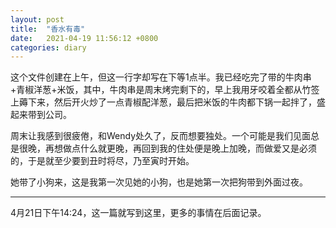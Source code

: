 ```yaml
---
layout: post
title:  "香水有毒"
date:   2021-04-19 11:56:12 +0800
categories: diary
---
```


这个文件创建在上午，但这一行字却写在下等1点半。我已经吃完了带的牛肉串+青椒洋葱+米饭，其中，牛肉串是周末烤完剩下的，早上我用牙咬着全都从竹签上薅下来，然后开火炒了一点青椒配洋葱，最后把米饭的牛肉都下锅一起拌了，盛起来带到公司。

周末让我感到很疲倦，和Wendy处久了，反而想要独处。一个可能是我们见面总是很晚，再想做点什么就更晚，再回到我的住处便是晚上加晚，而做爱又是必须的，于是就至少要到丑时将尽，乃至寅时开始。

她带了小狗来，这是我第一次见她的小狗，也是她第一次把狗带到外面过夜。

----

4月21日下午14:24，这一篇就写到这里，更多的事情在后面记录。
